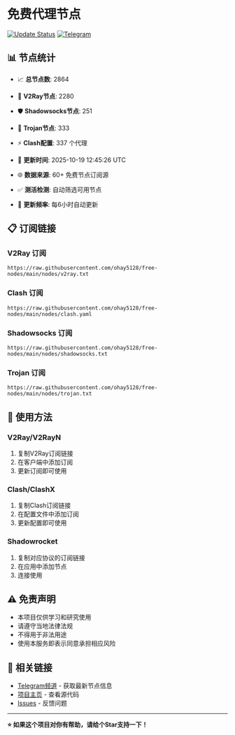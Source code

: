 # 免费代理节点

[![Update Status](https://github.com/ohay5128/free-nodes/workflows/Node%20Collector%20and%20Testing/badge.svg)](https://github.com/ohay5128/free-nodes/actions)
[![Telegram](https://img.shields.io/badge/📱_TG频道-2CA5E0?style=for-the-badge&logo=telegram&logoColor=white)](https://t.me/fq521)

## 📊 节点统计
- 📈 **总节点数**: 2864
- 🎯 **V2Ray节点**: 2280
- 🛡️ **Shadowsocks节点**: 251
- 🔐 **Trojan节点**: 333
- ⚡ **Clash配置**: 337 个代理

- 🔄 **更新时间**: 2025-10-19 12:45:26 UTC
- 🌐 **数据来源**: 60+ 免费节点订阅源
- ✅ **测活检测**: 自动筛选可用节点
- 🚀 **更新频率**: 每6小时自动更新

## 📋 订阅链接

### V2Ray 订阅
```
https://raw.githubusercontent.com/ohay5128/free-nodes/main/nodes/v2ray.txt
```

### Clash 订阅
```
https://raw.githubusercontent.com/ohay5128/free-nodes/main/nodes/clash.yaml
```

### Shadowsocks 订阅
```
https://raw.githubusercontent.com/ohay5128/free-nodes/main/nodes/shadowsocks.txt
```

### Trojan 订阅
```
https://raw.githubusercontent.com/ohay5128/free-nodes/main/nodes/trojan.txt
```

## 📱 使用方法

### V2Ray/V2RayN
1. 复制V2Ray订阅链接
2. 在客户端中添加订阅
3. 更新订阅即可使用

### Clash/ClashX
1. 复制Clash订阅链接
2. 在配置文件中添加订阅
3. 更新配置即可使用

### Shadowrocket
1. 复制对应协议的订阅链接
2. 在应用中添加节点
3. 连接使用

## ⚠️ 免责声明

- 本项目仅供学习和研究使用
- 请遵守当地法律法规
- 不得用于非法用途
- 使用本服务即表示同意承担相应风险

## 🔗 相关链接

- [Telegram频道](https://t.me/fq521) - 获取最新节点信息
- [项目主页](https://github.com/ohay5128/free-nodes) - 查看源代码
- [Issues](https://github.com/ohay5128/free-nodes/issues) - 反馈问题

---

**⭐ 如果这个项目对你有帮助，请给个Star支持一下！**
